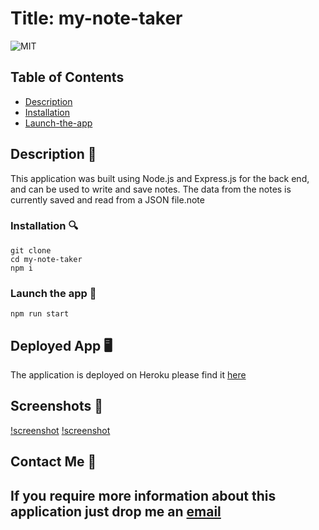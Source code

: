 # Title: my-note-taker

![MIT](https://img.shields.io/badge/License-MIT-blue)

<h2> Table of Contents </h2>

- [Description](#description)
- [Installation](#installation)
- [Launch-the-app](#launch-the-app)

## Description 📕

This application was built using Node.js and Express.js for the back end, and can be used to write and save notes. The data from the notes is currently saved and read from a JSON file.note

### Installation 🔍

```
git clone
cd my-note-taker
npm i
```

### Launch the app 🚀

```
npm run start
```

## Deployed App 🖥

The application is deployed on Heroku please find it [here](#)

## Screenshots 📸

[!screenshot]()
[!screenshot]()

## Contact Me 👋

## If you require more information about this application just drop me an [email](mailto:ruksclone@hotmail.com)
